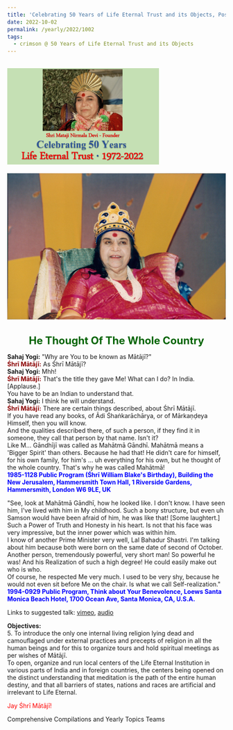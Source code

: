 ```yaml
---
title: 'Celebrating 50 Years of Life Eternal Trust and its Objects, Post 28 on the Jayantis of Mahātmā Gāndhī and Prime Minister Lal Bahadur Shastri'
date: 2022-10-02
permalink: /yearly/2022/1002
tags:
  - crimson @ 50 Years of Life Eternal Trust and its Objects
---
```


<br>
<div style="text-align: left"><img src="/images/Celebrating50YearsLET.png" width="350" /></div><br>

<div style="text-align: center"><img src="/images/image1041_Photo_credit_Jo_Bajescu.jpg" /></div>

<br>
<p style="color:DarkGreen; text-align:center">
<font size="+2"><b>He Thought Of The Whole Country</b><br></font>
</p>

<p>
<b>Sahaj Yogi:</b> "Why are You to be known as Mātājī?"<br>
<font color="DarkRed"><b>Śhrī Mātājī:</b></font> As Śhrī Mātājī?<br>
<b>Sahaj Yogi:</b> Mhh!<br>
<font color="DarkRed"><b>Śhrī Mātājī:</b></font> That's the title they gave Me! What can I do? In India. [Applause.]<br>
You have to be an Indian to understand that.<br>
<b>Sahaj Yogi:</b> I think he will understand.<br>
<font color="DarkRed"><b>Śhrī Mātājī:</b></font> There are certain things described, about Śhrī Mātājī.<br>
If you have read any books, of Ādi Śhaṅkarāchārya, or of Mārkaṇḍeya Himself, then you will know.<br>
And the qualities described there, of such a person, if they find it in someone, they call that person by that name. Isn't it?<br>
Like M... Gāndhījī was called as Mahātmā Gāndhī. Mahātmā means a 'Bigger Spirit' than others. Because he had that! He didn't care for himself, for his own family, for him's ... uh everything for his own, but he thought of the whole country. That's why he was called Mahātmā!<br>
<font color="blue"><b>1985-1128 Public Program (Śhrī William Blake's Birthday), Building the New Jerusalem, Hammersmith Town Hall, 1 Riverside Gardens, Hammersmith, London W6 9LE, UK</b></font><br>
</p>

<p>
"See, look at Mahātmā Gāndhī, how he looked like. I don't know. I have seen him, I've lived with him in My childhood. Such a bony structure, but even uh Samson would have been afraid of him, he was like that! [Some laughtert.] Such a Power of Truth and Honesty in his heart. Is not that his face was very impressive, but the inner power which was within him.<br>
I know of another Prime Minister very well, Lal Bahadur Shastri. I'm talking about him because both were born on the same date of second of October. Another person, tremendously powerful, very short man! So powerful he was! And his Realization of such a high degree! He could easily make out who is who.<br> 
Of course, he respected Me very much. I used to be very shy, because he would not even sit before Me on the chair. Is what we call Self-realization."<br>
<font color="blue"><b>1994-0929 Public Program, Think about Your Benevolence, Loews Santa Monica Beach Hotel, 1700 Ocean Ave, Santa Monica, CA, U.S.A.</b></font><br>
</p>

<p>

Links to suggested talk: <a href="https://vimeo.com/19916596"> vimeo</a>, <a href="https://soundcloud.com/nirmala-vidya-portal/940929-public-program-los"> audio </a><br>

<p>
<b>Objectives:</b><br>
5. To introduce the only one internal living religion lying dead and camouflaged under external practices and precepts of religion in all the human beings and for this to organize tours and hold spiritual meetings as per wishes of Mātājī.<br>
To open, organize and run local centers of the Life Eternal Institution in various parts of India and in foreign countries, the centers being opened on the distinct understanding that meditation is the path of the entire human destiny, and that all barriers of states, nations and races are artificial and irrelevant to Life Eternal.<br>
</p>

<p style="color:red;">Jay Śhrī Mātājī!<br></p>

<p>Comprehensive Compilations and Yearly Topics Teams</p>